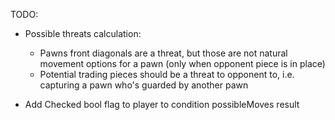 TODO:
- Possible threats calculation: 
    - Pawns front diagonals are a threat, but those are not natural movement options for a pawn (only when opponent piece is in place)
    - Potential trading pieces should be a threat to opponent to, i.e. capturing a pawn who's guarded by another pawn

- Add Checked bool flag to player to condition possibleMoves result 